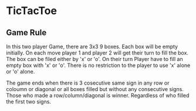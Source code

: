 # TicTacToe

## Game Rule
In this two player Game, there are 3x3 9 boxes. Each box will be empty initially. On each move player 1 and player 2 will get their turn to fill the box.
The box can be filed either by 'x' or 'o'. On their turn Player have to fill an empty box with 'x' or 'o'. There is no restriction to the player to use 'x' alone or 'o' alone.

The game ends when there is 3 cosecutive same sign in any row or coloumn or diagonal or all boxes filled but without any consecutive signs.
Those who made a row/column/diagonal is winner. Regardless of who filled the first two signs.
